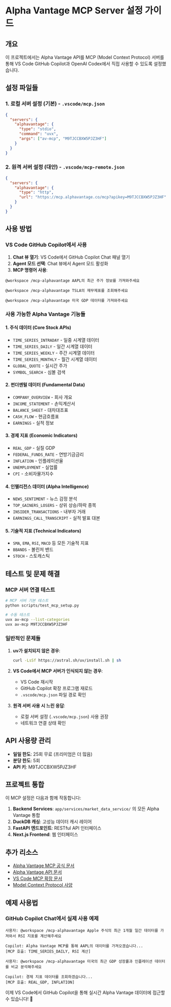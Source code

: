 # Alpha Vantage MCP Server 설정 가이드

## 개요

이 프로젝트에서는 Alpha Vantage API를 MCP (Model Context Protocol) 서버를 통해
VS Code GitHub Copilot과 OpenAI Codex에서 직접 사용할 수 있도록 설정했습니다.

## 설정 파일들

### 1. 로컬 서버 설정 (기본) - `.vscode/mcp.json`

```json
{
  "servers": {
    "alphavantage": {
      "type": "stdio",
      "command": "uvx",
      "args": ["av-mcp", "M9TJCCBXW5PJZ3HF"]
    }
  }
}
```

### 2. 원격 서버 설정 (대안) - `.vscode/mcp-remote.json`

```json
{
  "servers": {
    "alphavantage": {
      "type": "http",
      "url": "https://mcp.alphavantage.co/mcp?apikey=M9TJCCBXW5PJZ3HF"
    }
  }
}
```

## 사용 방법

### VS Code GitHub Copilot에서 사용

1. **Chat 뷰 열기**: VS Code에서 GitHub Copilot Chat 패널 열기
2. **Agent 모드 선택**: Chat 뷰에서 Agent 모드 활성화
3. **MCP 명령어 사용**:

```
@workspace /mcp-alphavantage AAPL의 최근 주가 정보를 가져와주세요
```

```
@workspace /mcp-alphavantage TSLA의 재무제표를 조회해주세요
```

```
@workspace /mcp-alphavantage 미국 GDP 데이터를 가져와주세요
```

### 사용 가능한 Alpha Vantage 기능들

#### 1. 주식 데이터 (Core Stock APIs)

- `TIME_SERIES_INTRADAY` - 일중 시계열 데이터
- `TIME_SERIES_DAILY` - 일간 시계열 데이터
- `TIME_SERIES_WEEKLY` - 주간 시계열 데이터
- `TIME_SERIES_MONTHLY` - 월간 시계열 데이터
- `GLOBAL_QUOTE` - 실시간 주가
- `SYMBOL_SEARCH` - 심볼 검색

#### 2. 펀더멘털 데이터 (Fundamental Data)

- `COMPANY_OVERVIEW` - 회사 개요
- `INCOME_STATEMENT` - 손익계산서
- `BALANCE_SHEET` - 대차대조표
- `CASH_FLOW` - 현금흐름표
- `EARNINGS` - 실적 정보

#### 3. 경제 지표 (Economic Indicators)

- `REAL_GDP` - 실질 GDP
- `FEDERAL_FUNDS_RATE` - 연방기금금리
- `INFLATION` - 인플레이션율
- `UNEMPLOYMENT` - 실업률
- `CPI` - 소비자물가지수

#### 4. 인텔리전스 데이터 (Alpha Intelligence)

- `NEWS_SENTIMENT` - 뉴스 감정 분석
- `TOP_GAINERS_LOSERS` - 상위 상승/하락 종목
- `INSIDER_TRANSACTIONS` - 내부자 거래
- `EARNINGS_CALL_TRANSCRIPT` - 실적 발표 대본

#### 5. 기술적 지표 (Technical Indicators)

- `SMA`, `EMA`, `RSI`, `MACD` 등 모든 기술적 지표
- `BBANDS` - 볼린저 밴드
- `STOCH` - 스토캐스틱

## 테스트 및 문제 해결

### MCP 서버 연결 테스트

```bash
# MCP 서버 기본 테스트
python scripts/test_mcp_setup.py

# 수동 테스트
uvx av-mcp --list-categories
uvx av-mcp M9TJCCBXW5PJZ3HF
```

### 일반적인 문제들

1. **uv가 설치되지 않은 경우**:

   ```bash
   curl -LsSf https://astral.sh/uv/install.sh | sh
   ```

2. **VS Code에서 MCP 서버가 인식되지 않는 경우**:

   - VS Code 재시작
   - GitHub Copilot 확장 프로그램 재로드
   - `.vscode/mcp.json` 파일 경로 확인

3. **원격 서버 사용 시 느린 응답**:
   - 로컬 서버 설정 (`.vscode/mcp.json`) 사용 권장
   - 네트워크 연결 상태 확인

## API 사용량 관리

- **일일 한도**: 25회 무료 (프리미엄은 더 많음)
- **분당 한도**: 5회
- **API 키**: M9TJCCBXW5PJZ3HF

## 프로젝트 통합

이 MCP 설정은 다음과 함께 작동합니다:

1. **Backend Services**: `app/services/market_data_service/` 의 모든 Alpha
   Vantage 통합
2. **DuckDB 캐싱**: 고성능 데이터 캐시 레이어
3. **FastAPI 엔드포인트**: RESTful API 인터페이스
4. **Next.js Frontend**: 웹 인터페이스

## 추가 리소스

- [Alpha Vantage MCP 공식 문서](https://mcp.alphavantage.co/)
- [Alpha Vantage API 문서](https://www.alphavantage.co/documentation/)
- [VS Code MCP 확장 문서](https://code.visualstudio.com/docs/copilot/mcp)
- [Model Context Protocol 사양](https://modelcontextprotocol.io/)

## 예제 사용법

### GitHub Copilot Chat에서 실제 사용 예제

```
사용자: @workspace /mcp-alphavantage Apple 주식의 최근 1개월 일간 데이터를 가져와서 RSI 지표를 계산해주세요

Copilot: Alpha Vantage MCP를 통해 AAPL의 데이터를 가져오겠습니다...
[MCP 호출: TIME_SERIES_DAILY, RSI 계산]
```

```
사용자: @workspace /mcp-alphavantage 미국의 최근 GDP 성장률과 인플레이션 데이터를 비교 분석해주세요

Copilot: 경제 지표 데이터를 조회하겠습니다...
[MCP 호출: REAL_GDP, INFLATION]
```

이제 VS Code에서 GitHub Copilot을 통해 실시간 Alpha Vantage 데이터에 접근할 수
있습니다! 🚀
